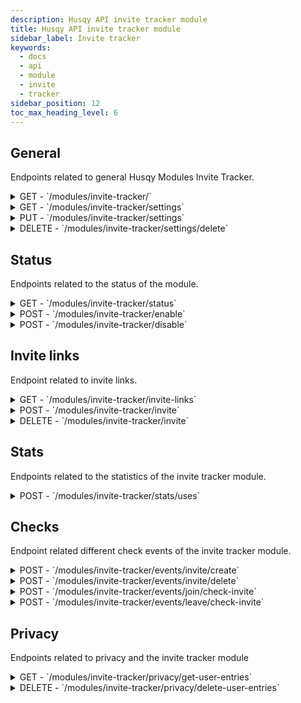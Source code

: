 ```yaml
---
description: Husqy API invite tracker module
title: Husqy API invite tracker module
sidebar_label: Invite tracker
keywords:
  - docs
  - api
  - module
  - invite
  - tracker
sidebar_position: 12
toc_max_heading_level: 6
---
```


## General

Endpoints related to general Husqy Modules Invite Tracker.

<details>
  <summary>GET - `/modules/invite-tracker/`</summary>

Home endpoint for the Modules Invite Tracker Husqy API. Returns only success message displaying that it is the Modules Invite tracker API route.

</details>

<details>
  <summary>GET - `/modules/invite-tracker/settings`</summary>

Get the settings of the invite tracker module for the specified guild.

Query string parameters:
| field | required | type | description |
| --- | --- | --- | --- |
| guild_id | yes | `integer` | The ID of the guild to get the settings of |

Possible errors:

- BadRequestError
- SettingsError
- ModuleDisabledError
- InternalServerError

</details>

<details>
  <summary>PUT - `/modules/invite-tracker/settings`</summary>

Endpoint to change the settings of the invite tracker module for the specified guild.

Body data (JSON):
| field | required | type | description |
| --- | --- | --- | --- |
| guild_id | yes | `integer` | The ID of the guild to change the invite tracker module settings for |
| join_messages_enabled | yes | `boolean` | If the join messages for the invite tracker module should be enabled |
| join_messages_channel | yes | `integer` | The ID of the channel where the join messages should be sent to. Can be None if join_messages_enabled is False |
| join_message_content | yes | `string` | The content of the message to send when a new user joins. Can be Husqy embed JSON config. Can be None if join_messages_enabled is False |
| join_message_is_embed | yes | `integer` | If the configured join_message_content is an Husqy embed JSON config |
| leave_messages_enabled | yes | `boolean` | If the leave messages for the invite tracker module should be enabled |
| leave_messages_channel | yes | `integer` | The ID of the channel where the leave messages should be sent to. Can be None if leave_messages_enabled is False |
| leave_message_content | yes | `string` | The content of the message to send when a new user leaves. Can be Husqy embed JSON config. Can be None if leave_messages_enabled is False |
| leave_message_is_embed | yes | `integer` | If the configured leave_message_content is an Husqy embed JSON config |
| prevent_own_invite_code | yes | `boolean` | If a user joining with their own generated invite code should be prevented from counting towards the joins stats |
| server_shared_invite_link | yes | `string` | The shared invite link for the server. Can be None |

Possible errors:

- BadRequestError
- SettingsError
- ModuleDisabledError
- DatabaseError

</details>

<details>
  <summary>DELETE - `/modules/invite-tracker/settings/delete`</summary>

Delete all settings of the invite tracker module for a specified guild.

Body data (JSON):
| field | required | type | description |
| --- | --- | --- | --- |
| guild_id | yes | `integer` | The ID of the guild to delete the settings from |

Possible errors:

- BadRequestError

</details>

## Status

Endpoints related to the status of the module.

<details>
  <summary>GET - `/modules/invite-tracker/status`</summary>

Get the status of the invite tracker module for the specified guild.

Query string parameters:
| field | required | type | description |
| --- | --- | --- | --- |
| guild_id | yes | `integer` | The ID of the guild to check the status of |

Possible errors:

- BadRequestError
- SettingsError

</details>

<details>
  <summary>POST - `/modules/invite-tracker/enable`</summary>

Endpoint to enable the invite tracker module for the specified guild.

Body data (JSON):
| field | required | type | description |
| --- | --- | --- | --- |
| guild_id | yes | `integer` | The ID of the guild to enable the invite tracker module for |

Possible errors:

- BadRequestError
- SettingsError
- ModuleEnabledError
- DatabaseError

</details>

<details>
  <summary>POST - `/modules/invite-tracker/disable`</summary>

Endpoint to disable the invite tracker module for the specified guild.

Body data (JSON):
| field | required | type | description |
| --- | --- | --- | --- |
| guild_id | yes | `integer` | The ID of the guild to disable the invite tracker module for |

Possible errors:

- BadRequestError
- SettingsError
- ModuleDisabledError
- DatabaseError

</details>

## Invite links

Endpoint related to invite links.

<details>
  <summary>GET - `/modules/invite-tracker/invite-links`</summary>

Endpoint to get the known invite links.

Query string parameters:
| field | required | type | description |
| --- | --- | --- | --- |
| guild_id | yes | `integer` | The ID of the guild to get the known invite links from |

Possible errors:

- BadRequestError
- SettingsError
- ModuleDisabledError
- InternalServerError

</details>

<details>
  <summary>POST - `/modules/invite-tracker/invite`</summary>

Endpoint to create a new invite link in the Discord server. This endpoint created a full discord invite link!

Body data (JSON):
| field | required | type | description |
| --- | --- | --- | --- |
| guild_id | yes | `integer` | The ID of the guild to create the invite in |
| channel_id | yes | `integer` | The ID of the channel where the invite link is created |
| max_uses | yes | `integer` | The maximum amount of uses for the invite link. Must be between 0 (for infinite/no limit) and 100 |
| max_age | yes | `integer` | The amount of settings the invite link is active for |
| is_temporary | yes | `boolean` | If the invite is a temporary invite |
| application_id | yes | `integer` | The ID of the application interaction. Can be None |
| token | yes | `string` | The token of the interaction. Can be None |

Possible errors:

- BadRequestError
- SettingsError
- ModuleDisabledError
- InternalServerError
- DiscordApiInteractionError
- Unprocessable Entity

```
{
    "success": False,
    "data": {},
    "error": {
        "code": 422,
        "message": "Unprocessable Entity! {reason}",
    },
},
```

</details>
<details>
  <summary>DELETE - `/modules/invite-tracker/invite`</summary>

Endpoint to delete an existing invite link in the Discord server. This endpoint deletes a full discord invite link!

Body data (JSON):
| field | required | type | description |
| --- | --- | --- | --- |
| guild_id | yes | `integer` | The ID of the guild to remove the invite in |
| invite_code | yes | `string` | The invite code of the invite to delete |
| application_id | yes | `integer` | The ID of the application interaction. Can be None |
| token | yes | `string` | The token of the interaction. Can be None |

Possible errors:

- BadRequestError
- SettingsError
- ModuleDisabledError
- InternalServerError
- DiscordApiInteractionError
- Unprocessable Entity

```
{
    "success": False,
    "data": {},
    "error": {
        "code": 422,
        "message": "Unprocessable Entity! {reason}",
    },
},
```

</details>

## Stats

Endpoints related to the statistics of the invite tracker module.

<details>
  <summary>POST - `/modules/invite-tracker/stats/uses`</summary>

Endpoint get the invite link uses for a inviter.

Query string parameters:
| field | required | type | description |
| --- | --- | --- | --- |
| guild_id | yes | `integer` | The ID of the guild where the invite uses are located |
| inviter_id | yes | `integer` | The ID of the inviter to check the stats for |

Possible errors:

- BadRequestError
- SettingsError
- ModuleDisabledError
- InternalServerError

</details>

## Checks

Endpoint related different check events of the invite tracker module.

<details>
  <summary>POST - `/modules/invite-tracker/events/invite/create`</summary>

:::danger

Do not use this endpoint yourself! Invites will be saved by Husqy when needed.

:::

Endpoint to save an invite link.

Body data (JSON):
| field | required | type | description |
| --- | --- | --- | --- |
| guild_id | yes | `integer` | The ID of the guild where the invite is located |
| invite_code | yes | `integer` | The invite code of the created invite |
| channel_id | yes | `integer` | The ID of the channel where the invite link is located |

Possible errors:

- BadRequestError
- SettingsError
- ModuleDisabledError
- InternalServerError
- Unprocessable Entity

```
{
    "success": False,
    "data": {},
    "error": {
        "code": 422,
        "message": "Unprocessable Entity! {reason}",
    },
},
```

</details>

<details>
  <summary>POST - `/modules/invite-tracker/events/invite/delete`</summary>

:::danger

Do not use this endpoint yourself! Invites will be removed by Husqy when needed.

:::

Endpoint to remove an known invite link.

Body data (JSON):
| field | required | type | description |
| --- | --- | --- | --- |
| guild_id | yes | `integer` | The ID of the guild where the invite is located |
| invite_code | yes | `integer` | The invite code of the deleted invite |

Possible errors:

- BadRequestError
- SettingsError
- ModuleDisabledError
- InternalServerError

</details>

<details>
  <summary>POST - `/modules/invite-tracker/events/join/check-invite`</summary>

:::danger

Do not use this endpoint yourself! Joins will be checked by Husqy when needed.

:::

Endpoint to register a join in the invite tracker module.

Body data (JSON):
| field | required | type | description |
| --- | --- | --- | --- |
| guild_id | yes | `integer` | The ID of the guild where the join has been triggered |

Possible errors:

- BadRequestError
- SettingsError
- ModuleDisabledError
- InternalServerError
- DatabaseError
- Unprocessable Entity

```
{
    "success": False,
    "data": {},
    "error": {
        "code": 422,
        "message": "Unprocessable Entity! {reason}",
    },
},
```

</details>

<details>
  <summary>POST - `/modules/invite-tracker/events/leave/check-invite`</summary>

:::danger

Do not use this endpoint yourself! Leaves will be checked by Husqy when needed.

:::

Endpoint to register a leave in the invite tracker module.

Body data (JSON):
| field | required | type | description |
| --- | --- | --- | --- |
| guild_id | yes | `integer` | The ID of the guild where the leave has been triggered |

Possible errors:

- BadRequestError
- SettingsError
- ModuleDisabledError
- InternalServerError

</details>

## Privacy

Endpoints related to privacy and the invite tracker module

<details>
  <summary>GET - `/modules/invite-tracker/privacy/get-user-entries`</summary>

:::danger

Do not use this endpoint yourself! This endpoint will be used by Husqy's Privacy configurator (`/privacy`) command.

:::

Endpoint to get the amount of references in the invite tracker module to your user.

Query string parameters:
| field | required | type | description |
| --- | --- | --- | --- |
| guild_id | yes | `integer` | The ID of the guild to get the specified references in |
| privacy_member_id | yes | `integer` | The ID of the member who wants to check their references |

Possible errors:

- BadRequestError
- ForbiddenError
- InternalServerError

</details>

<details>
  <summary>DELETE - `/modules/invite-tracker/privacy/delete-user-entries`</summary>

:::danger

Do not use this endpoint yourself! This endpoint will be used by Husqy's Privacy configurator (`/privacy`) command.

:::

Endpoint to delete the references in invite tracker module to your user.

Body data (JSON):
| field | required | type | description |
| --- | --- | --- | --- |
| guild_id | yes | `integer` | The ID of the guild to delete the specified references in |
| privacy_member_id | yes | `integer` | The ID of the member who wants to remove their references |

Possible errors:

- BadRequestError
- ForbiddenError
- InternalServerError

</details>